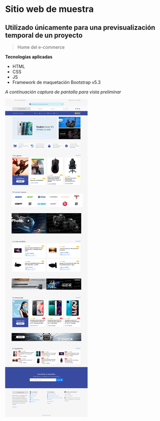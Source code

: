 # Sitio web de muestra

## Utilizado únicamente para una previsualización temporal de un proyecto


> Home del e-commerce


**Tecnologías aplicadas**
- HTML
- CSS
- JS
- Framework de maquetación Bootstrap v5.3

_A continuación captura de pantalla para vista preliminar_

![](./img/Screenshot.png)
